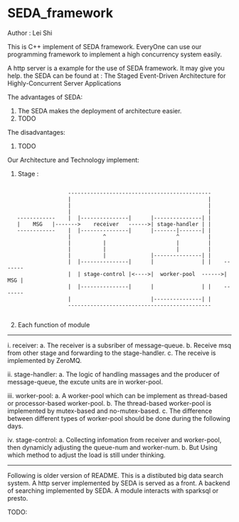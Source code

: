 # SEDA_framework

Author : Lei Shi

This is C++ implement of SEDA framework. EveryOne can use our programming framework to implement a high concurrency system easily.

A http server is a example for the use of SEDA framework. It may give you help. the SEDA can be found at : The Staged Event-Driven Architecture for Highly-Concurrent Server Applications

The advantages of SEDA:
   1. The SEDA makes the deployment of architecture easier. 
   2. TODO

The disadvantages:
   1. TODO

Our Architecture and Technology implement:

1.	Stage :


```
                                    
                   ---------------------------------------------
                   |                                           |
                   |                                           |
                   |                                           |
   ------------    |  |---------------|      |---------------| |    
   |    MSG   |------->    receiver   ------>| stage-handler | |
   ------------    |  |---------------|      |-------|-------| |  
                   |          ^                      ^         |
                   |          |                      |         |
                   |          |                      |         |
                   |          |              |---------------| |
                   |  |---------------|      |               | |    -------
                   |  | stage-control |<---->|  worker-pool  ------>| MSG |
                   |  |---------------|      |               | |    -------
                   |                         |---------------| |
                   ---------------------------------------------
                   
```

2. Each function of module
--------------------------
i.    receiver:
      a. The receiver is a subsriber of message-queue.
      b. Receive msq from other stage and forwarding to the stage-handler.
      c. The receive is implemented by ZeroMQ.

ii.   stage-handler:
      a. The logic of handling massages and the producer of message-queue, the excute units are in worker-pool.

iii.  worker-pool:
      a. A worker-pool which can be implement as thread-based or processor-based worker-pool.
      b. The thread-based worker-pool is implemented by mutex-based and no-mutex-based.
      c. The difference between different types of worker-pool should be done during the following days.

iv.   stage-control:
      a. Collecting infomation from receiver and worker-pool, then dynamicly adjusting the queue-num and worker-num.
      b. But Using which method to adjust the load is still under thinking.

-----------------------------------------------------------------------------
Following is older version of README.
This is a distibuted big data search system. 
  A http server implemented by SEDA is served as a front.
  A backend of searching implemented by SEDA.
  A module interacts with sparksql or presto.
  
  TODO:
